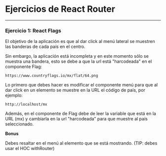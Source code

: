 # Ejercicios de React Router
___

### Ejercicio 1: React Flags

El objetivo de la aplicación es que al dar click al menú lateral se muestren las banderas de cada país en el centro.

Sin embargo, la aplicación está incompleta y en este momento sólo se muestra una bandera, esto se debe a que la url está "harcodeada" en el componente Flag:

`https://www.countryflags.io/mx/flat/64.png`

Lo primero que debes hacer es modificar el componente menú para que al dar click en un elemento se muestre en la URL el código de país, por ejemplo:

`http://localhost/mx`

Además, en el componente de Flag debe de leer la variable que está en la URL (mx) y cambiarla en la url "harcodeada" para que muestre al país seleccionado.

**Bonus**

Debes resaltar en el menú al elemento que se está mostrando. (TIP: debes usar el HOC withRouter)